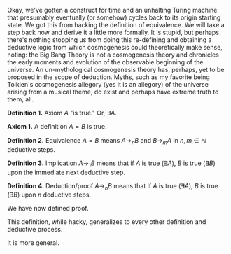 Okay, we've gotten a construct for time and an unhalting Turing machine that presumably eventually (or somehow) cycles back to its origin starting state. We got this from hacking the definition of equivalence. We will take a step back now and derive it a little more formally. It is stupid, but perhaps there's nothing stopping us from doing this re-defining and obtaining a deductive logic from which cosmogenesis could theoretically make sense, noting: the Big Bang Theory is not a cosmogenesis theory and chronicles the early moments and evolution of the observable beginning of the universe. An un-mythological cosmogenesis theory has, perhaps, yet to be proposed in the scope of deduction. Myths, such as my favorite being Tolkien's cosmogenesis allegory (yes it is an allegory) of the universe arising from a musical theme, do exist and perhaps have extreme truth to them, all.

**Definition 1.** Axiom $A$ "is true." Or, $\exists A$.

**Axiom 1.** A definition $A = B$ is true. 

**Definition 2.** Equivalence $A = B$ means $A \rightarrow_n B$ and $B \rightarrow_m A$ in $n, m \in \mathbb{N}$ deductive steps.

**Definition 3.** Implication $A \rightarrow_1 B$ means that if $A$ is true ($\exists A$), $B$ is true ($\exists B$) upon the immediate next deductive step.

**Definition 4.** Deduction/proof $A \rightarrow_n B$ means that if $A$ is true ($\exists A$), $B$ is true ($\exists B$) upon $n$ deductive steps.

We have now defined proof.

This definition, while hacky, generalizes to every other definition and deductive process.

It is more general.
